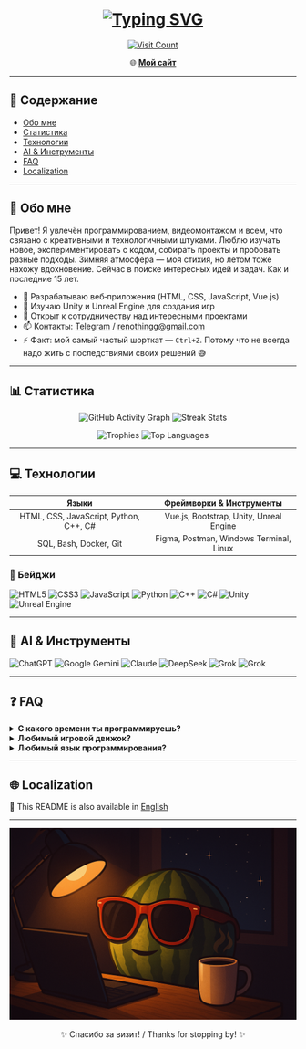 <h1 align="center">
  <a href="https://git.io/typing-svg"><img src="https://readme-typing-svg.demolab.com?font=Consolas&weight=900&size=40&pause=1000&color=00F716&background=18181800&center=true&vCenter=true&random=true&width=500&lines=Welcome+to+my+GitHub" alt="Typing SVG" /></a>
</h1>

<p align="center">
  <a href="https://github.com/renothingg">
    <img src="https://count.getloli.com/get/@renothingg?theme=rule34" alt="Visit Count" />
  </a>
</p>

<p align="center">
  🌐 <a href="https://renothingg.github.io/ReNothingg/" target="_blank"><strong>Мой сайт</strong></a>
</p>

---

## 📌 Содержание

- [Обо мне](#-обо-мне)
- [Статистика](#-статистика)
- [Технологии](#-технологии)
- [AI & Инструменты](#-ai--инструменты)
- [FAQ](#-faq)
- [Localization](#-localization)

---

## 🚀 Обо мне
Привет! Я увлечён программированием, видеомонтажом и всем, что связано с креативными и технологичными штуками. Люблю изучать новое, экспериментировать с кодом, собирать проекты и пробовать разные подходы.
Зимняя атмосфера — моя стихия, но летом тоже нахожу вдохновение. Сейчас в поиске интересных идей и задач. Как и последние 15 лет.

- 🔭 Разрабатываю веб‑приложения (HTML, CSS, JavaScript, Vue.js)
- 🌱 Изучаю Unity и Unreal Engine для создания игр
- 👯 Открыт к сотрудничеству над интересными проектами
- 📫 Контакты: [Telegram](https://t.me/ReNothingg) / [renothingg@gmail.com](mailto:renothingg@gmail.com)
- ⚡ Факт: мой самый частый шорткат — `Ctrl+Z`. Потому что не всегда надо жить с последствиями своих решений 😅

---

## 📊 Статистика

<p align="center">
  <img src="https://github-readme-activity-graph.vercel.app/graph?username=renothingg&bg_color=0d1117&color=58a6ff&line=58a6ff&point=58a6ff&area=true&area_color=161b22&radius=8&hide_border=true" alt="GitHub Activity Graph" />
  <img src="https://github-readme-streak-stats.herokuapp.com/?user=ReNothingg&theme=onedark&hide_border=true" alt="Streak Stats" />
</p>

<p align="center">
  <img src="https://github-profile-trophy.vercel.app/?username=renothingg&theme=onedark&no-bg=true&no-frame=true&margin-w=10&margin-h=10" alt="Trophies" />
  <img src="https://github-readme-stats.vercel.app/api/top-langs/?username=renothingg&layout=compact&langs_count=6&theme=onedark&hide_border=true" alt="Top Languages" />
</p>

---

## 💻 Технологии

| Языки                             | Фреймворки & Инструменты                  |
|:---------------------------------:|:----------------------------------------:|
| HTML, CSS, JavaScript, Python, C++, C# | Vue.js, Bootstrap, Unity, Unreal Engine |
| SQL, Bash, Docker, Git           | Figma, Postman, Windows Terminal, Linux |

### 🔧 Бейджи

![HTML5](https://img.shields.io/badge/HTML5-E34F26?style=for-the-badge&logo=html5)
![CSS3](https://img.shields.io/badge/CSS3-1572B6?style=for-the-badge&logo=css3)
![JavaScript](https://img.shields.io/badge/JavaScript-F7DF1E?style=for-the-badge&logo=javascript)
![Python](https://img.shields.io/badge/Python-3776AB?style=for-the-badge&logo=python)
![C++](https://img.shields.io/badge/C++-00599C?style=for-the-badge&logo=c%2B%2B)
![C#](https://img.shields.io/badge/C%23-239120?style=for-the-badge&logo=c-sharp)
![Unity](https://img.shields.io/badge/Unity-000000?style=for-the-badge&logo=unity)
![Unreal Engine](https://img.shields.io/badge/Unreal_Engine-0E1128?style=for-the-badge&logo=unrealengine)

---

## 🤖 AI & Инструменты

![ChatGPT](https://img.shields.io/badge/ChatGPT-74AA9C?style=for-the-badge&logo=openai)
![Google Gemini](https://img.shields.io/badge/Google_Gemini-8E75B2?style=for-the-badge&logo=google)
![Claude](https://img.shields.io/badge/Claude-000000?style=for-the-badge&logo=anthropic)
![DeepSeek](https://img.shields.io/badge/DeepSeek-0066FF?style=for-the-badge&logo=deepseek)
![Grok](https://img.shields.io/badge/Grok-000000?style=for-the-badge&logo=grok)
![Grok](https://img.shields.io/badge/ReMind-FFFFFF?style=for-the-badge&logo=ReMind)

---

## ❓ FAQ

<details>
  <summary><strong>С какого времени ты программируешь?</strong></summary>
  С 2015 года. Тогда всё было проще — HTML не прикидывался языком, а фронт с бэком ещё не воевали.
</details>

<details>
  <summary><strong>Любимый игровой движок?</strong></summary>
  Unity — пока он не начал требовать донаты за каждый прыжок персонажа 🙃
</details>

<details>
  <summary><strong>Любимый язык программирования?</strong></summary>
  **C#** — как IKEA: удобно, пока не начнёшь собирать в проде.  
  **Python** — как домашние тапки: уютно, но в прод — не выйдешь.
</details>

---

## 🌐 Localization

📄 This README is also available in [English](lang/README-en.md)

---

<p align="center">
  <img src="render1.png" alt="Render1" />
</p>

<p align="center">✨ Спасибо за визит! / Thanks for stopping by! ✨</p>
